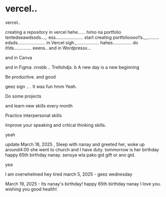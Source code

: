 # vercel..
vercel..

creating a repository in vercel hehe......
himo na portfolio lentedseawdssds...,.
ess......................
start creating portfolioooo!!s.,.,.........
edsds......................
in Vercel sigh.,..................
hahes...............
do it!ds..............
eeens..
and in Wordpressx...

and in Canva

and in Figma .nnsbb
..
Trellohdjs.
b
A new day is a new beginning

Be productive. and good 

geez sign ..
.
It was fun
hmm
Yeah.

Do some projects

and learn new skills every month

Practice interpersonal skills

Improve your speaking and critical thinking skills.

yeah

update
March 18, 2025 , Sleep with nanay and greeted her, woke up around4:00 she went to church and I have duty. tommorrow is her birthday happy 65th birthday nanay. sensya wla pako gid gift or ano gid.

yea

I am overwhelmed 
hey
tired march 5, 2025 - geez wednesday 

March 19, 2025 - Its nanay's birthday! happy 65th birthday nanay I love you. wishing you good health!.
